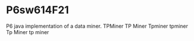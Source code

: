 # P6sw614F21
P6 java implementation of a data miner.
TPMiner
TP Miner
Tpminer
tpminer
Tp Miner
tp miner
